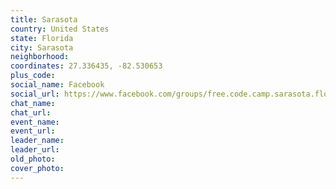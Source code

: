 ```yaml
---
title: Sarasota
country: United States
state: Florida
city: Sarasota
neighborhood: 
coordinates: 27.336435, -82.530653
plus_code:
social_name: Facebook
social_url: https://www.facebook.com/groups/free.code.camp.sarasota.florida
chat_name:
chat_url:
event_name:
event_url:
leader_name:
leader_url:
old_photo: 
cover_photo:
---
```

